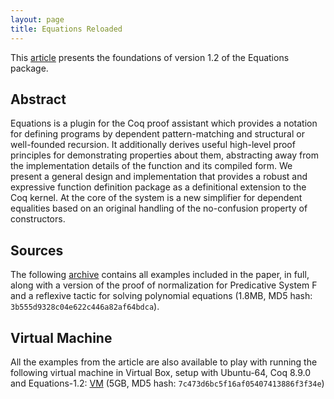 ```yaml
---
layout: page
title: Equations Reloaded
---
```


This
[article](https://www.irif.fr/~sozeau/research/publications/drafts/Equations_Reloaded.pdf)
presents the foundations of version 1.2 of the Equations package.

Abstract
--------

Equations is a plugin for the Coq proof assistant which provides a
notation for defining programs by dependent pattern-matching and
structural or well-founded recursion. It additionally derives useful
high-level proof principles for demonstrating properties about them,
abstracting away from the implementation details of the function and its
compiled form. We present a general design and implementation that
provides a robust and expressive function definition package as a
definitional extension to the Coq kernel. At the core of the system is
a new simplifier for dependent equalities based on an original handling
of the no-confusion property of constructors.

Sources
-------

The following [archive](assets/equations-reloaded.tgz) contains
all examples included in the paper, in full, along with a version of the
proof of normalization for Predicative System F and a reflexive tactic
for solving polynomial equations (1.8MB, MD5 hash:
`3b555d9328c04e622c446a82af64bdca`).

Virtual Machine
---------------

All the examples from the article are also available to play with
running the following virtual machine in Virtual Box, setup with
Ubuntu-64, Coq 8.9.0 and Equations-1.2:
[VM](https://drive.google.com/open?id=1wsJOWHYLE33rxov0T9do29VnTD_EwHHl)
(5GB, MD5 hash: `7c473d6bc5f16af05407413886f3f34e`)

